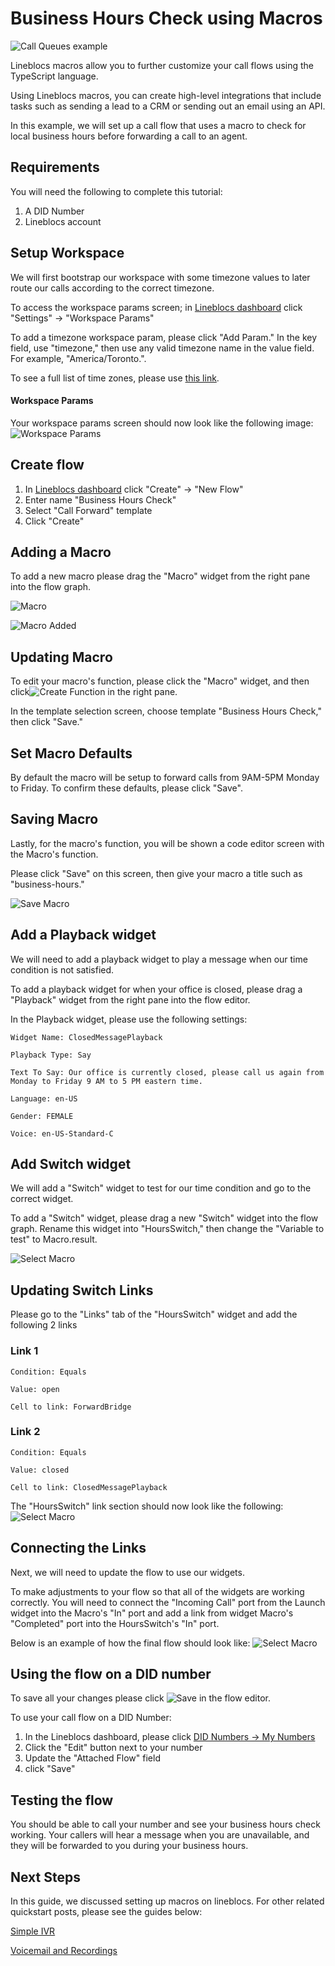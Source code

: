 # Business Hours Check using Macros

![Call Queues example](/img/frontend/docs/macros/business-hours.png)

Lineblocs macros allow you to further customize your call flows using the TypeScript language.

Using Lineblocs macros, you can create high-level integrations that include tasks such as sending a lead to a CRM or sending out an email using an API.

In this example, we will set up a call flow that uses a macro to check for local business hours before forwarding a call to an agent.

## Requirements

You will need the following to complete this tutorial:

1. A DID Number
2. Lineblocs account

##  Setup Workspace

We will first bootstrap our workspace with some timezone values to later route our calls according to the correct timezone.

To access the workspace params screen; in [Lineblocs dashboard](https://app.lineblocs.com/#/dashboard) click "Settings" -> "Workspace Params"

To add a timezone workspace param, please click "Add Param." In the key field, use "timezone," then use any valid timezone name in the value field. For example, "America/Toronto.". 

To see a full list of time zones, please use [this link](https://en.wikipedia.org/wiki/List_of_tz_database_time_zones).

#### Workspace Params

Your workspace params screen should now look like the following image:
![Workspace Params](/img/frontend/docs/macros/workspace-params.png)

## Create flow

1. In [Lineblocs dashboard](https://app.lineblocs.com/#/dashboard) click "Create" -> "New Flow"
2. Enter name "Business Hours Check"
3. Select "Call Forward" template
4. Click "Create"

## Adding a Macro

To add a new macro please drag the "Macro" widget from the right pane into the flow graph.

![Macro](/img/frontend/docs/macros/macro.png)

![Macro Added](/img/frontend/docs/macros/macro-added.png)

## Updating Macro

To edit your macro's function, please click the "Macro" widget, and then click![Create Function](/img/frontend/docs/macros/create-function.png) in the right pane.

In the template selection screen, choose template "Business Hours Check," then click "Save."

## Set Macro Defaults

By default the macro will be setup to forward calls from 9AM-5PM Monday to Friday. To confirm these defaults, please click "Save".

## Saving Macro

Lastly, for the macro's function, you will be shown a code editor screen with the Macro's function. 

Please click "Save" on this screen, then give your macro a title such as "business-hours."

![Save Macro](/img/frontend/docs/macros/save-macro.png)

## Add a Playback widget

We will need to add a playback widget to play a message when our time condition is not satisfied. 

To add a playback widget for when your office is closed, please drag a "Playback" widget from the right pane into the flow editor.

In the Playback widget, please use the following settings:

```
Widget Name: ClosedMessagePlayback
```

```
Playback Type: Say
```

```
Text To Say: Our office is currently closed, please call us again from Monday to Friday 9 AM to 5 PM eastern time.
```

```
Language: en-US
```

```
Gender: FEMALE
```

```
Voice: en-US-Standard-C
```

## Add Switch widget

We will add a "Switch" widget to test for our time condition and go to the correct widget. 

To add a "Switch" widget, please drag a new "Switch" widget into the flow graph. Rename this widget into "HoursSwitch," then change the "Variable to test" to Macro.result.

![Select Macro](/img/frontend/docs/macros/switch-widget-options.png)

## Updating Switch Links

Please go to the "Links" tab of the "HoursSwitch" widget and add the following 2 links

### Link 1

```
Condition: Equals
```

```
Value: open
```

```
Cell to link: ForwardBridge
```

### Link 2

```
Condition: Equals
```

```
Value: closed
```

```
Cell to link: ClosedMessagePlayback
```

The "HoursSwitch" link section should now look like the following:
![Select Macro](/img/frontend/docs/macros/switch-links.png)

## Connecting the Links

Next, we will need to update the flow to use our widgets.

To make adjustments to your flow so that all of the widgets are working correctly. You will need to connect the "Incoming Call" port from the Launch widget into the Macro's "In" port and add a link from widget Macro's "Completed" port into the HoursSwitch's "In" port.

Below is an example of how the final flow should look like:
![Select Macro](/img/frontend/docs/macros/flow-updated.png)

## Using the flow on a DID number

To save all your changes please click ![Save](/img/frontend/docs/shared/save.png) in the flow editor.

To use your call flow on a DID Number:

1. In the Lineblocs dashboard, please click [DID Numbers -> My Numbers](https://app.lineblocs.com/#/dashboard/dids/my-numbers)
2. Click the "Edit" button next to your number
3. Update the "Attached Flow" field
4. click "Save"

## Testing the flow

You should be able to call your number and see your business hours check working. Your callers will hear a message when you are unavailable, and they will be forwarded to you during your business hours.

## Next Steps

In this guide, we discussed setting up macros on lineblocs. For other related quickstart posts, please see the guides below:

[Simple IVR](https://lineblocs.com/resources/quickstarts/basic-ivr)

[Voicemail and Recordings](https://lineblocs.com/resources/quickstarts/recordings-and-voicemail)